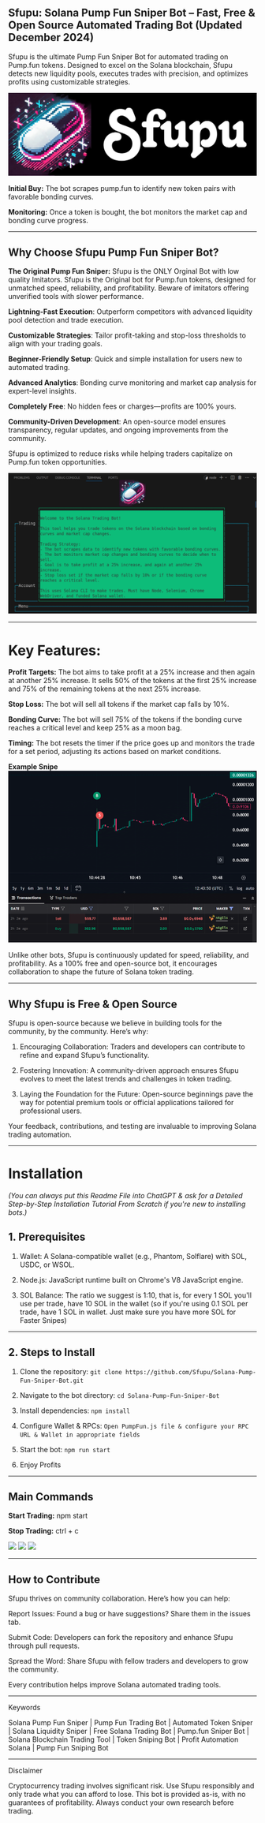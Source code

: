 ## Sfupu: Solana Pump Fun Sniper Bot – Fast, Free & Open Source Automated Trading Bot (Updated December 2024)

Sfupu is the ultimate Pump Fun Sniper Bot for automated trading on Pump.fun tokens. Designed to excel on the Solana blockchain, Sfupu detects new liquidity pools, executes trades with precision, and optimizes profits using customizable strategies.

![.](logo.png)

**Initial Buy:** The bot scrapes pump.fun to identify new token pairs with favorable bonding curves.

**Monitoring:** Once a token is bought, the bot monitors the market cap and bonding curve progress.


---


## Why Choose Sfupu Pump Fun Sniper Bot?

**The Original Pump Fun Sniper:** Sfupu is the ONLY Orginal Bot with low quality Imitators. Sfupu is the Original bot for Pump.fun tokens, designed for unmatched speed, reliability, and profitability. Beware of imitators offering unverified tools with slower performance.

**Lightning-Fast Execution**: Outperform competitors with advanced liquidity pool detection and trade execution.

**Customizable Strategies**: Tailor profit-taking and stop-loss thresholds to align with your trading goals.

**Beginner-Friendly Setup**: Quick and simple installation for users new to automated trading.

**Advanced Analytics**: Bonding curve monitoring and market cap analysis for expert-level insights.

**Completely Free**: No hidden fees or charges—profits are 100% yours.

**Community-Driven Development**: An open-source model ensures transparency, regular updates, and ongoing improvements from the community.


Sfupu is optimized to reduce risks while helping traders capitalize on Pump.fun token opportunities.


![](ui.png)


---


# Key Features:

**Profit Targets:** The bot aims to take profit at a 25% increase and then again at another 25% increase.
It sells 50% of the tokens at the first 25% increase and 75% of the remaining tokens at the next 25% increase.

**Stop Loss:** The bot will sell all tokens if the market cap falls by 10%.

**Bonding Curve:** The bot will sell 75% of the tokens if the bonding curve reaches a critical level and keep 25% as a moon bag.

**Timing:** The bot resets the timer if the price goes up and monitors the trade for a set period, adjusting its actions based on market conditions.

**Example Snipe**
![](snipe.png)

Unlike other bots, Sfupu is continuously updated for speed, reliability, and profitability. As a 100% free and open-source bot, it encourages collaboration to shape the future of Solana token trading.


---


## Why Sfupu is Free & Open Source

Sfupu is open-source because we believe in building tools for the community, by the community. Here’s why:

1. Encouraging Collaboration: Traders and developers can contribute to refine and expand Sfupu’s functionality.


2. Fostering Innovation: A community-driven approach ensures Sfupu evolves to meet the latest trends and challenges in token trading.


3. Laying the Foundation for the Future: Open-source beginnings pave the way for potential premium tools or official applications tailored for professional users.



Your feedback, contributions, and testing are invaluable to improving Solana trading automation.


---

# Installation
*(You can always put this Readme File into ChatGPT & ask for a Detailed Step-by-Step Installation Tutorial From Scratch if you're new to installing bots.)*

## 1. Prerequisites

1. Wallet: A Solana-compatible wallet (e.g., Phantom, Solflare) with SOL, USDC, or WSOL.


2. Node.js: JavaScript runtime built on Chrome's V8 JavaScript engine.


3. SOL Balance: The ratio we suggest is 1:10, that is, for every 1 SOL you'll use per trade, have 10 SOL in the wallet (so if you're using 0.1 SOL per trade, have 1 SOL in wallet. Just make sure you have more SOL for Faster Snipes)


---


## 2. Steps to Install

1. Clone the repository:
```git clone https://github.com/Sfupu/Solana-Pump-Fun-Sniper-Bot.git```


2. Navigate to the bot directory:
```cd Solana-Pump-Fun-Sniper-Bot```


3. Install dependencies:
```npm install```


4. Configure Wallet & RPCs:
```Open PumpFun.js file & configure your RPC URL & Wallet in appropriate fields```


5. Start the bot:
```npm run start```


6. Enjoy Profits


---


## Main Commands

**Start Trading:**
npm start

**Stop Trading:**
ctrl + c

![](ss1.jpg)
![](ss2.jpg)
![](preview.jpg)


---


## How to Contribute

Sfupu thrives on community collaboration. Here’s how you can help:

Report Issues: Found a bug or have suggestions? Share them in the issues tab.

Submit Code: Developers can fork the repository and enhance Sfupu through pull requests.

Spread the Word: Share Sfupu with fellow traders and developers to grow the community.


Every contribution helps improve Solana automated trading tools.


---

Keywords

Solana Pump Fun Sniper | Pump Fun Trading Bot | Automated Token Sniper | Solana Liquidity Sniper | Free Solana Trading Bot | Pump.fun Sniper Bot | Solana Blockchain Trading Tool | Token Sniping Bot | Profit Automation Solana | Pump Fun Sniping Bot


---

Disclaimer

Cryptocurrency trading involves significant risk. Use Sfupu responsibly and only trade what you can afford to lose. This bot is provided as-is, with no guarantees of profitability. Always conduct your own research before trading.
